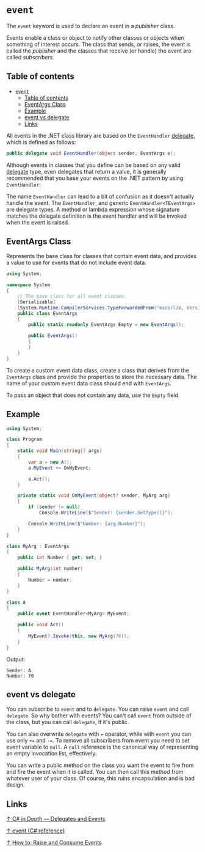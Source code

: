 # `event`

The `event` keyword is used to declare an event in a *publisher* class.

Events enable a class or object to notify other classes or objects when something of interest occurs. The class that sends, or raises, the event is called the *publisher* and the classes that receive (or handle) the event are called *subscribers*.

## Table of contents

- [`event`](#event)
  - [Table of contents](#table-of-contents)
  - [EventArgs Class](#eventargs-class)
  - [Example](#example)
  - [event vs delegate](#event-vs-delegate)
  - [Links](#links)

All events in the .NET class library are based on the `EventHandler` [delegate](delegate.md), which is defined as follows:

```csharp
public delegate void EventHandler(object sender, EventArgs e);
```

Although events in classes that you define can be based on any valid [delegate](delegate.md) type, even delegates that return a value, it is generally recommended that you base your events on the .NET pattern by using `EventHandler`:

The name `EventHandler` can lead to a bit of confusion as it doesn't actually handle the event. The `EventHandler`, and generic `EventHandler<TEventArgs>` are delegate types. A method or lambda expression whose signature matches the delegate definition is the event handler and will be invoked when the event is raised.

## EventArgs Class

Represents the base class for classes that contain event data, and provides a value to use for events that do not include event data.

```csharp
using System;

namespace System
{
    // The base class for all event classes.
    [Serializable]
    [System.Runtime.CompilerServices.TypeForwardedFrom("mscorlib, Version=4.0.0.0, Culture=neutral, PublicKeyToken=b77a5c561934e089")]
    public class EventArgs
    {
        public static readonly EventArgs Empty = new EventArgs();

        public EventArgs()
        {
        }
    }
}
```

To create a custom event data class, create a class that derives from the `EventArgs` class and provide the properties to store the necessary data. The name of your custom event data class should end with `EventArgs`.

To pass an object that does not contain any data, use the `Empty` field.

## Example

```csharp
using System;

class Program
{
    static void Main(string[] args)
    {
        var a = new A();
        a.MyEvent += OnMyEvent;

        a.Act();
    }

    private static void OnMyEvent(object? sender, MyArg arg)
    {
        if (sender != null)
            Console.WriteLine($"Sender: {sender.GetType()}");

        Console.WriteLine($"Number: {arg.Number}");
    }
}

class MyArg : EventArgs
{
    public int Number { get; set; }

    public MyArg(int number)
    {
        Number = number;
    }
}

class A
{
    public event EventHandler<MyArg> MyEvent;

    public void Act()
    {
        MyEvent?.Invoke(this, new MyArg(70));
    }
}
```

Output:

```output
Sender: A
Number: 70
```

## event vs delegate

You can subscribe to `event` and to `delegate`. You can raise `event` and call `delegate`. So why bother with events? You can't call `event` from outside of the class, but you can call `delegate`, if it's public.

You can also overwrite `delegate` with `=` operator, while with `event` you can use only `+=` and `-=`. To remove all subscribers from event you need to set event variable to `null`. A `null` reference is the canonical way of representing an empty invocation list, effectively.

You can write a public method on the class you want the event to fire from and fire the event when it is called. You can then call this method from whatever user of your class. Of course, this ruins encapsulation and is bad design.

## Links

[↑ C# in Depth — Delegates and Events](https://csharpindepth.com/Articles/Events)

[↑ event (C# reference)](https://docs.microsoft.com/en-us/dotnet/csharp/language-reference/keywords/event)

[↑ How to: Raise and Consume Events](https://docs.microsoft.com/en-us/dotnet/standard/events/how-to-raise-and-consume-events)
